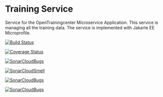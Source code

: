 # Training Service

Service for the OpenTrainingcenter Microservice Application. This service is managing all the training data. The service is implemented with Jakarte EE Microprofile.

[![Build Status](https://api.travis-ci.org/saschaiseli/otc_trainingservice.png)](https://travis-ci.org/saschaiseli/otc_trainingservice)

[![Coverage Status](https://coveralls.io/repos/github/saschaiseli/otc_trainingservice/badge.svg?branch=develop)](https://coveralls.io/github/saschaiseli/otc_trainingservice?branch=develop)

[![SonarCloudBugs](https://sonarcloud.io/api/project_badges/measure?project=saschaiseli_otc_trainingservice&metric=bugs)](https://sonarcloud.io/api/project_badges/measure?project=saschaiseli_otc_trainingservice&metric=bugs)

[![SonarCloudSmell](https://sonarcloud.io/api/project_badges/measure?project=saschaiseli_otc_trainingservice&metric=code_smells)](https://sonarcloud.io/api/project_badges/measure?project=saschaiseli_otc_trainingservice&metric=code_smells)

[![SonarCloudBugs](https://sonarcloud.io/api/project_badges/measure?project=saschaiseli_otc_trainingservice&metric=alert_status)](https://sonarcloud.io/api/project_badges/measure?project=saschaiseli_otc_trainingservice&metric=alert_status)

[![SonarCloudBugs](https://sonarcloud.io/api/project_badges/measure?project=saschaiseli_otc_trainingservice&metric=sqale_index)](https://sonarcloud.io/api/project_badges/measure?project=saschaiseli_otc_trainingservice&metric=sqale_index)



